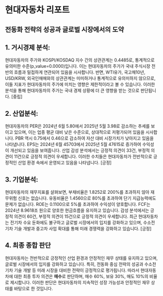 # 현대자동차 리포트
## 전동화 전략의 성공과 글로벌 시장에서의 도약

## 1. 거시경제 분석:
현대자동차의 주가와 KOSPI/KOSDAQ 지수 간의 상관관계는 0.4485로, 통계적으로 유의미한 수준(p_value=0.0000)입니다. 이는 현대자동차의 주가가 국내 주식시장 전반의 흐름과 밀접하게 연관되어 있음을 시사합니다. 반면, WTI유가, 국고채10년, USD/KRW, 외국인매매와의 상관관계는 미미하거나 통계적으로 유의미하지 않으므로, 이들 지표가 현대자동차의 주가에 미치는 영향은 제한적이라고 볼 수 있습니다. 이러한 분석을 통해 현대자동차의 주가는 국내 경제 상황에 더 큰 영향을 받는 것으로 판단됩니다. [중립]

## 2. 산업분석:
현대자동차의 PER은 2024년 6월 5.80에서 2025년 5월 3.98로 감소하는 추세를 보이고 있으며, 이는 업종 평균 대비 낮은 수준으로, 상대적으로 저평가되어 있음을 시사합니다. PBR 역시 0.75에서 0.46으로 감소하여 자산 대비 시장가치가 낮아지고 있음을 나타냅니다. EPS는 2024년 6월 45703에서 2025년 5월 47615로 증가하여 수익성이 개선되고 있음을 보여줍니다. 산업 감성 분석에서는 긍정적 의견이 33건, 부정적 의견이 11건으로 긍정적 의견이 우세합니다. 이러한 수치들은 현대자동차가 전반적으로 긍정적인 산업 환경 속에서 운영되고 있음을 나타냅니다. [긍정]

## 3. 기업분석:
현대자동차의 재무지표를 살펴보면, 부채비율은 1.8252로 200%를 초과하지 않아 재무위험 신호는 없습니다. 유동비율은 1.4560으로 80%를 초과하여 단기 지급능력에도 문제가 없습니다. ROE는 0.1100으로 5%를 초과하여 수익성이 양호합니다. FCF는 2024년 8.9618조 원으로 양호한 현금흐름을 유지하고 있습니다. 감성 분석에서는 긍정적 의견이 60건, 부정적 의견이 15건으로 긍정적 의견이 우세합니다. 최근 현대자동차는 전기차 수요 둔화에도 불구하고 글로벌 시장에서의 입지를 강화하고 있으며, 수소전기차 기술 개발과 중고차 사업 확대를 통해 미래 경쟁력을 강화하고 있습니다. [긍정]

## 4. 최종 종합 판단
현대자동차는 전반적으로 긍정적인 산업 환경과 안정적인 재무 상태를 유지하고 있으며, 글로벌 시장에서의 입지를 강화하고 있습니다. 특히, 전동화 중심 전략의 성공과 수소전기차 기술 개발 등 미래 시장을 대비한 전략이 긍정적으로 평가됩니다. 따라서 현대자동차에 대한 최종 투자 의견은 **매수**로 판단하며, 매수 60%, 보유 30%, 매도 10%의 비율로 제시합니다. 이러한 판단은 현대자동차의 지속적인 성장 가능성과 안정적인 재무 상태를 바탕으로 한 것입니다.